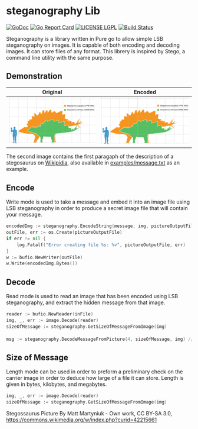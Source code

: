 # steganography Lib

[![GoDoc](https://godoc.org/github.com/golang/gddo?status.svg)](http://godoc.org/github.com/auyer/steganography) [![Go Report Card](https://goreportcard.com/badge/github.com/auyer/steganography)](https://goreportcard.com/report/github.com/auyer/steganography) [![LICENSE LGPL](https://img.shields.io/badge/license-GPL3-brightgreen.svg)](https://img.shields.io/badge/license-GPL3-brightgreen.svg) [![Build Status](https://travis-ci.org/auyer/steganography.svg?branch=master)](https://travis-ci.org/auyer/steganography)

Steganography is a library written in Pure go to allow simple LSB steganography on images. It is capable of both encoding and decoding images. It can store files of any format.
This librery is inspired by Stego, a command line utility with the same purpose.

## Demonstration

| Original        | Encoded           |
| -------------------- | ------------------|
| ![Original File](examples/stegosaurus.png) | ![Encoded File](examples/encoded_stegosaurus.png)
The second image contains the first paragaph of the description of a stegosaurus on [Wikipidia](https://en.wikipedia.org/wiki/Stegosaurus), also available in [examples/message.txt](examples/message.txt) as an example.

Encode
------
Write mode is used to take a message and embed it into an image file using LSB steganography in order to produce a secret image file that will contain your message.
```go
encodedImg := steganography.EncodeString(message, img, pictureOutputFile) // Encode the message into the image file
outFile, err := os.Create(pictureOutputFile)
if err != nil {
    log.Fatalf("Error creating file %s: %v", pictureOutputFile, err)
}
w := bufio.NewWriter(outFile)
w.Write(encodedImg.Bytes())
```

Decode
-----
Read mode is used to read an image that has been encoded using LSB steganography, and extract the hidden message from that image.
```go
reader := bufio.NewReader(inFile)
img, _, err := image.Decode(reader)
sizeOfMessage := steganography.GetSizeOfMessageFromImage(img)

msg := steganography.DecodeMessageFromPicture(4, sizeOfMessage, img) // Read the message from the picture file
```

Size of Message
------
Length mode can be used in order to preform a preliminary check on the carrier image in order to deduce how large of a file it can store. Length is given in bytes, kilobytes, and megabytes.

```go
img, _, err := image.Decode(reader)
sizeOfMessage := steganography.GetSizeOfMessageFromImage(img)
```

Stegossaurus Picture By Matt Martyniuk - Own work, CC BY-SA 3.0, https://commons.wikimedia.org/w/index.php?curid=42215661